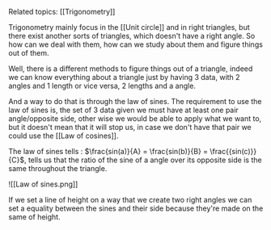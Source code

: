 Related topics: [[Trigonometry]]

Trigonometry mainly focus in the [[Unit circle]] and in right triangles, but there exist another sorts of triangles, which doesn't have a right angle. So how can we deal with them, how can we study about them and figure things out of them. 

Well, there is a different methods to figure things out of a triangle, indeed we can know everything about a triangle just by having 3 data, with 2 angles and 1 length or vice versa, 2 lengths and a angle. 

And a way to do that is through the law of sines. The requirement to use the law of sines is, the set of 3 data given we must have at least one pair angle/opposite side, other wise we would be able to apply what we want to, but it doesn't mean that it will stop us, in case we don't have that pair we could use the [[Law of cosines]]. 

The law of sines tells : $\frac{sin(a)}{A} = \frac{sin(b)}{B} = \frac{{sin(c)}}{C}$, tells us that the ratio of the sine of a angle over its opposite side is the same throughout the triangle. 

![[Law of sines.png]]

If we set a line of height on a way that we create two right angles we can set a equality between the sines and their side because they're made on the same of height. 